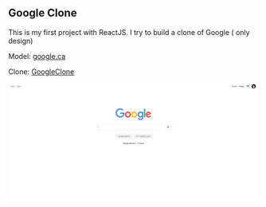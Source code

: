 ## Google Clone

This is my first project with ReactJS. I try to build a clone of Google ( only design)


Model: [google.ca](https://www.google.ca/)

Clone: [GoogleClone](https://clone-5ebd8.web.app/)


![](/public/clone.gif)
